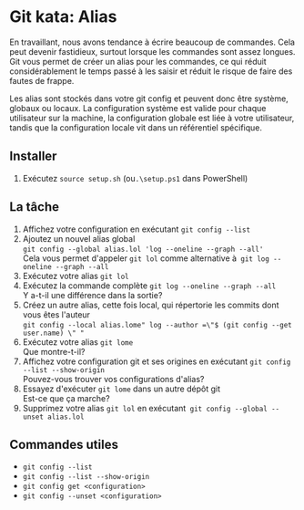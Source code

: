 # Git kata: Alias

En travaillant, nous avons tendance à écrire beaucoup de commandes. Cela peut devenir fastidieux, surtout lorsque les commandes sont assez longues. Git vous permet de créer un alias pour les commandes, ce qui réduit considérablement le temps passé à les saisir et réduit le risque de faire des fautes de frappe.

Les alias sont stockés dans votre git config et peuvent donc être système, globaux ou locaux. La configuration système est valide pour chaque utilisateur sur la machine, la configuration globale est liée à votre utilisateur, tandis que la configuration locale vit dans un référentiel spécifique.

## Installer

1. Exécutez `source setup.sh` (ou`.\setup.ps1` dans PowerShell)

## La tâche

1. Affichez votre configuration en exécutant `git config --list`
2. Ajoutez un nouvel alias global \
 `git config --global alias.lol 'log --oneline --graph --all'` \
 Cela vous permet d'appeler `git lol` comme alternative à` git log --oneline --graph --all`
3. Exécutez votre alias `git lol`
4. Exécutez la commande complète `git log --oneline --graph --all` \
Y a-t-il une différence dans la sortie?
5. Créez un autre alias, cette fois local, qui répertorie les commits dont vous êtes l'auteur \
`git config --local alias.lome" log --author =\"$ (git config --get user.name) \" "`
6. Exécutez votre alias `git lome` \
 Que montre-t-il?
7. Affichez votre configuration git et ses origines en exécutant `git config --list --show-origin` \
 Pouvez-vous trouver vos configurations d'alias?
8. Essayez d'exécuter `git lome` dans un autre dépôt git \
 Est-ce que ça marche?
9. Supprimez votre alias `git lol` en exécutant` git config --global --unset alias.lol`

## Commandes utiles

- `git config --list`
- `git config --list --show-origin`
- `git config get <configuration>`
- `git config --unset <configuration>`
